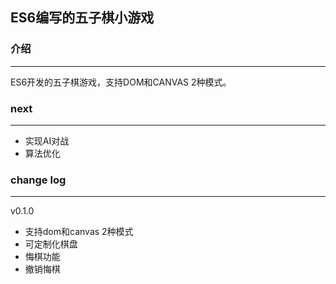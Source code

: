 ## ES6编写的五子棋小游戏

### 介绍
------------

ES6开发的五子棋游戏，支持DOM和CANVAS 2种模式。


### next
------------

* 实现AI对战
* 算法优化

### change log
------------

v0.1.0 
* 支持dom和canvas 2种模式
* 可定制化棋盘
* 悔棋功能
* 撤销悔棋